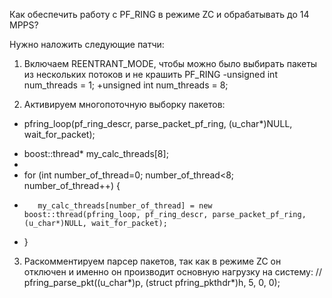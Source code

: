 Как обеспечить работу с PF_RING в режиме ZC и обрабатывать до 14 MPPS?

Нужно наложить следующие патчи:

1. Включаем REENTRANT_MODE, чтобы можно было выбирать пакеты из нескольких потоков и не крашить PF_RING 
-unsigned int num_threads = 1;
+unsigned int num_threads = 8;

2. Активируем многопоточную выборку пакетов:

-    pfring_loop(pf_ring_descr, parse_packet_pf_ring, (u_char*)NULL, wait_for_packet);
+    boost::thread* my_calc_threads[8];
+
+    for (int number_of_thread=0; number_of_thread<8; number_of_thread++) {
+        my_calc_threads[number_of_thread] = new boost::thread(pfring_loop, pf_ring_descr, parse_packet_pf_ring, (u_char*)NULL, wait_for_packet);
+    } 

3. Раскомментируем парсер пакетов, так как в режиме ZC он отключен и именно он производит основную нагрузку на систему:
// pfring_parse_pkt((u_char*)p, (struct pfring_pkthdr*)h, 5, 0, 0);
